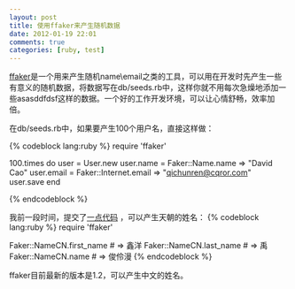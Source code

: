 ```yaml
---
layout: post
title: 使用ffaker来产生随机数据 
date: 2012-01-19 22:01
comments: true
categories: [ruby, test]
---                        
```


[ffaker](https://github.com/EmmanuelOga/ffaker)是一个用来产生随机name\email之类的工具，可以用在开发时先产生一些有意义的随机数据，将数据写在db/seeds.rb中，这样你就不用每次急燥地添加一些asasddfdsf这样的数据。一个好的工作开发环境，可以让心情舒畅，效率加倍。

在db/seeds.rb中，如果要产生100个用户名，直接这样做：

{% codeblock lang:ruby %}
require 'ffaker'
 
 100.times do 
   user = User.new 
   user.name = Faker::Name.name => "David Cao"
   user.email = Faker::Internet.email => "qichunren@cqror.com"
   user.save
 end

{% endcodeblock %}
    
我前一段时间，提交了[一点代码](https://github.com/EmmanuelOga/ffaker/pull/9) ，可以产生天朝的姓名：
{% codeblock lang:ruby %}
require 'ffaker'

Faker::NameCN.first_name # => 鑫洋
Faker::NameCN.last_name # => 禹
Faker::NameCN.name # => 俊伶漫
{% endcodeblock %}    

ffaker目前最新的版本是1.2，可以产生中文的姓名。